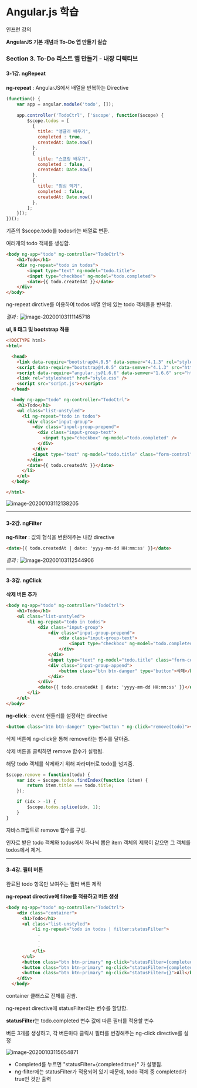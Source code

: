 # Angular.js 학습

인프런 강의

**AngularJS 기본 개념과 To-Do 앱 만들기 실습**



### Section 3. To-Do 리스트 앱 만들기 - 내장 디렉티브

#### 3-1강. ngRepeat

**ng-repeat** : AngularJS에서 배열을 반복하는 Directive

```js
(function() {
  	var app = angular.module('todo', []);
  
  	app.controller('TodoCtrl', ['$scope', function($scope) {
        $scope.todos = [
          {
            title: "앵귤러 배우기",
            completed : true,
            createdAt: Date.now()
          },
          {
            title: "스프링 배우기",
            completed : false,
            createdAt: Date.now()
          },
          {
            title: "점심 먹기",
            completed : false,
            createdAt: Date.now()
          },
        ];
    }]);
})();
```

기존의 $scope.todo를 todos라는 배열로 변환.

여러개의 todo 객체를 생성함.



```html
<body ng-app="todo" ng-controller="TodoCtrl">
    <h1>Todo</h1>
    <div ng-repeat="todo in todos">
        <input type="text" ng-model="todo.title">
        <input type="checkbox" ng-model="todo.completed">
        <date>{{ todo.createdAt }}</date>
    </div>
</body>
```

ng-repeat dirctive를 이용하여 todos 배열 안에 있는 todo 객체들을 반복함.



_결과_ :     ![image-20200103111145718](C:\Users\bumsu\AppData\Roaming\Typora\typora-user-images\image-20200103111145718.png)



**ul, li 태그 및 bootstrap 적용**

```html
<!DOCTYPE html>
<html>

  <head>
    <link data-require="bootstrap@4.0.5" data-semver="4.1.3" rel="stylesheet" href="https://stackpath.bootstrapcdn.com/bootstrap/4.1.3/css/bootstrap.min.css" />
    <script data-require="bootstrap@4.0.5" data-semver="4.1.3" src="https://stackpath.bootstrapcdn.com/bootstrap/4.1.3/js/bootstrap.min.js"></script>
    <script data-require="angular.js@1.6.6" data-semver="1.6.6" src="https://ajax.googleapis.com/ajax/libs/angularjs/1.6.6/angular.min.js"></script>
    <link rel="stylesheet" href="style.css" />
    <script src="script.js"></script>
  </head>

  <body ng-app="todo" ng-controller="TodoCtrl">
    <h1>Todo</h1>
    <ul class="list-unstyled">
      <li ng-repeat="todo in todos">
        <div class="input-group">
          <div class="input-group-prepend">
            <div class="input-group-text">
              <input type="checkbox" ng-model="todo.completed" />
            </div>
          </div>
          <input type="text" ng-model="todo.title" class="form-control" />
        </div>
        <date>{{ todo.createdAt }}</date>
      </li>
    </ul>
  </body>

</html>
```



![image-20200103112138205](C:\Users\bumsu\AppData\Roaming\Typora\typora-user-images\image-20200103112138205.png)





---

#### 3-2강. ngFilter

**ng-filter** : 값의 형식을 변환해주는 내장 directive

```html
<date>{{ todo.createdAt | date: 'yyyy-mm-dd HH:mm:ss' }}</date>
```

_결과 :_       ![image-20200103112544906](C:\Users\bumsu\AppData\Roaming\Typora\typora-user-images\image-20200103112544906.png)





---

#### 3-3강. ngClick

**삭제 버튼 추가**

```html
<body ng-app="todo" ng-controller="TodoCtrl">
    <h1>Todo</h1>
    <ul class="list-unstyled">
        <li ng-repeat="todo in todos">
            <div class="input-group">
                <div class="input-group-prepend">
                    <div class="input-group-text">
                        <input type="checkbox" ng-model="todo.completed" />
                    </div>
                </div>
                <input type="text" ng-model="todo.title" class="form-control" />
                <div class="input-group-append">
                    <button class="btn btn-danger" type="button">삭제</button>
                </div>
            </div>
            <date>{{ todo.createdAt | date: 'yyyy-mm-dd HH:mm:ss' }}</date>
        </li>
    </ul>
</body>
```



**ng-click** : event 핸들러를 설정하는 directive

```html
<button class="btn btn-danger" type="button " ng-click="remove(todo)">삭제</button>
```

삭제 버튼에 ng-click을 통해 remove라는 함수를 달아줌.

삭제 버튼을 클릭하면 remove 함수가 실행됨.

해당 todo 객체를 삭제하기 위해 파라미터로 todo를 넘겨줌.



```js
$scope.remove = function(todo) {
    var idx = $scope.todos.findIndex(function (item) {
        return item.title === todo.title;
    });

    if (idx > -1) {
        $scope.todos.splice(idx, 1);
    }
}
```

 자바스크립트로 remove 함수를 구성.

인자로 받은 todo 객체와 todos에서 하나씩 뽑은 item 객체의 제목이 같으면 그 객체를 todos에서 제거.





---

#### 3-4강. 필터 버튼

완료된 todo 항목만 보여주는 필터 버튼 제작



**ng-repeat directive에 filter를 적용하고 버튼 생성**

```html
<body ng-app="todo" ng-controller="TodoCtrl">
    <div class="container">
      <h1>Todo</h1>
      <ul class="list-unstyled">
          <li ng-repeat="todo in todos | filter:statusFilter">
            .
            .
            .
          </li>
      </ul>
      <button class="btn btn-primary" ng-click="statusFilter={completed:true}">Completed</button>
      <button class="btn btn-primary" ng-click="statusFilter={completed:false}">Active</button>
      <button class="btn btn-primary" ng-click="statusFilter={}">All</button>
    </div>
  </body>
```

container 클래스로 전체를 감쌈.



ng-repeat directive에 statusFilter라는 변수를 할당함.

**statusFilter**는 todo.completed 변수 값에 따른 필터를 적용할 변수



버튼 3개를 생성하고, 각 버튼마다 클릭시 필터를 변경해주는 ng-click directive를 설정



![image-20200103115654871](C:\Users\bumsu\AppData\Roaming\Typora\typora-user-images\image-20200103115654871.png)



* Completed를 누르면 "statusFilter={completed:true}" 가 실행됨.
* ng-filter에는 statusFilter가 적용되어 있기 때문에, todo 객체 중 completed가 true인 것만 출력









